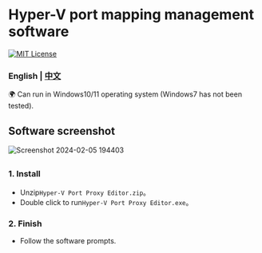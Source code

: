 # Hyper-V port mapping management software
[![MIT License](https://img.shields.io/badge/license-MIT-blue.svg?style=flat)](http://choosealicense.com/licenses/mit/)

### English  | [中文](README-CN.md)

🌍 Can run in Windows10/11 operating system (Windows7 has not been tested).

## Software screenshot
![Screenshot 2024-02-05 194403](https://github.com/YF-Eternal/Hyper-V-Port-Proxy-Editor/assets/97782472/d289fe50-a201-45f4-b993-22c97f3b2971)


##
### 1. Install
* Unzip`Hyper-V Port Proxy Editor.zip`。
* Double click to run`Hyper-V Port Proxy Editor.exe`。

### 2. Finish
* Follow the software prompts.
